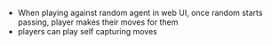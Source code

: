 - When playing against random agent in web UI, once random starts passing, player makes their moves for them
- players can play self capturing moves